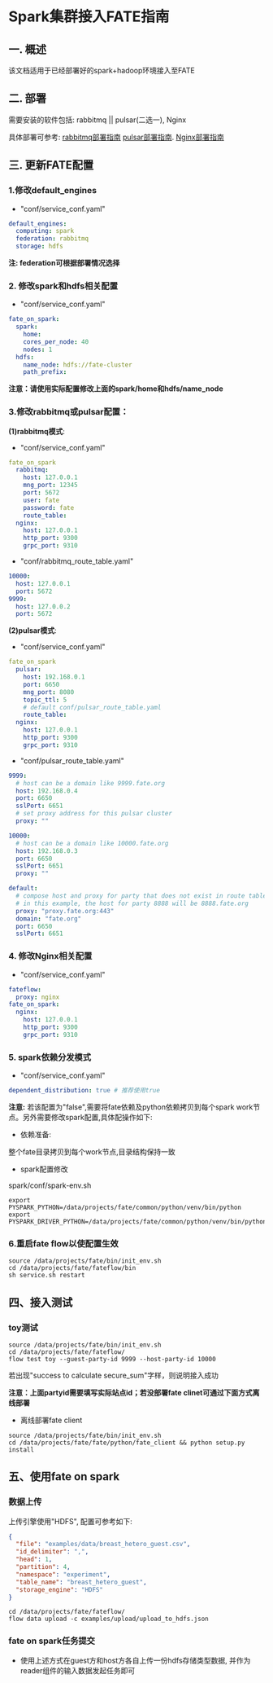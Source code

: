 # Spark集群接入FATE指南

## 一. 概述
该文档适用于已经部署好的spark+hadoop环境接入至FATE

## 二. 部署
需要安装的软件包括: rabbitmq || pulsar(二选一), Nginx

具体部署可参考:
[rabbitmq部署指南](https://github.com/FederatedAI/FATE/blob/master/cluster-deploy/doc/fate_on_spark/rabbitmq_deployment_guide_zh.md)
[pulsar部署指南](https://github.com/FederatedAI/FATE/blob/master/cluster-deploy/doc/fate_on_spark/pulsar_deployment_guide_zh.md).
[Nginx部署指南](https://github.com/FederatedAI/FATE/blob/master/cluster-deploy/doc/fate_on_spark/fate_deployment_step_by_step_zh.md#26-%E9%83%A8%E7%BD%B2nginx)

## 三. 更新FATE配置
### 1.修改default_engines
- "conf/service_conf.yaml"
```yaml
default_engines:
  computing: spark
  federation: rabbitmq
  storage: hdfs
```
**注: federation可根据部署情况选择**
### 2. 修改spark和hdfs相关配置
- "conf/service_conf.yaml"
```yaml
fate_on_spark:
  spark:
    home:
    cores_per_node: 40
    nodes: 1
  hdfs:
    name_node: hdfs://fate-cluster
    path_prefix:
```
**注意：请使用实际配置修改上面的spark/home和hdfs/name_node**

### 3.修改rabbitmq或pulsar配置：

**(1)rabbitmq模式**:
- "conf/service_conf.yaml"
```yaml
fate_on_spark
  rabbitmq:
    host: 127.0.0.1
    mng_port: 12345
    port: 5672
    user: fate
    password: fate
    route_table:
  nginx:
    host: 127.0.0.1
    http_port: 9300
    grpc_port: 9310
```
- "conf/rabbitmq_route_table.yaml"
```yaml
10000:
  host: 127.0.0.1
  port: 5672
9999:
  host: 127.0.0.2
  port: 5672
```

**(2)pulsar模式**:
- "conf/service_conf.yaml"
```yaml
fate_on_spark
  pulsar:
    host: 192.168.0.1
    port: 6650
    mng_port: 8080
    topic_ttl: 5
    # default conf/pulsar_route_table.yaml
    route_table:
  nginx:
    host: 127.0.0.1
    http_port: 9300
    grpc_port: 9310
```
- "conf/pulsar_route_table.yaml"
```yaml
9999:
  # host can be a domain like 9999.fate.org
  host: 192.168.0.4
  port: 6650
  sslPort: 6651
  # set proxy address for this pulsar cluster
  proxy: ""

10000:
  # host can be a domain like 10000.fate.org
  host: 192.168.0.3
  port: 6650
  sslPort: 6651
  proxy: ""

default:
  # compose host and proxy for party that does not exist in route table
  # in this example, the host for party 8888 will be 8888.fate.org
  proxy: "proxy.fate.org:443"
  domain: "fate.org"
  port: 6650
  sslPort: 6651
```
### 4. 修改Nginx相关配置
- "conf/service_conf.yaml"
```yaml
fateflow:
  proxy: nginx
fate_on_spark:
  nginx:
    host: 127.0.0.1
    http_port: 9300
    grpc_port: 9310
```
### 5. spark依赖分发模式
- "conf/service_conf.yaml"
```yaml
dependent_distribution: true # 推荐使用true
```

**注意:**
若该配置为"false",需要将fate依赖及python依赖拷贝到每个spark work节点。另外需要修改spark配置,具体配操作如下:


- 依赖准备:

整个fate目录拷贝到每个work节点,目录结构保持一致


- spark配置修改

spark/conf/spark-env.sh
```shell script
export PYSPARK_PYTHON=/data/projects/fate/common/python/venv/bin/python
export PYSPARK_DRIVER_PYTHON=/data/projects/fate/common/python/venv/bin/python
```



### 6.重启fate flow以使配置生效
```shell script
source /data/projects/fate/bin/init_env.sh
cd /data/projects/fate/fateflow/bin
sh service.sh restart
```

## 四、接入测试
### toy测试
```shell script
source /data/projects/fate/bin/init_env.sh
cd /data/projects/fate/fateflow/
flow test toy --guest-party-id 9999 --host-party-id 10000
```
若出现"success to calculate secure_sum"字样，则说明接入成功

**注意：上面partyid需要填写实际站点id；若没部署fate clinet可通过下面方式离线部署**
- 离线部署fate client

```shell script
source /data/projects/fate/bin/init_env.sh
cd /data/projects/fate/fate/python/fate_client && python setup.py install
```

## 五、使用fate on spark
### 数据上传

上传引擎使用"HDFS", 配置可参考如下:

```json
{
  "file": "examples/data/breast_hetero_guest.csv",
  "id_delimiter": ",",
  "head": 1,
  "partition": 4,
  "namespace": "experiment",
  "table_name": "breast_hetero_guest",
  "storage_engine": "HDFS"
}

```

```shell script
cd /data/projects/fate/fateflow/
flow data upload -c examples/upload/upload_to_hdfs.json
```

### fate on spark任务提交
- 使用上述方式在guest方和host方各自上传一份hdfs存储类型数据, 并作为reader组件的输入数据发起任务即可



